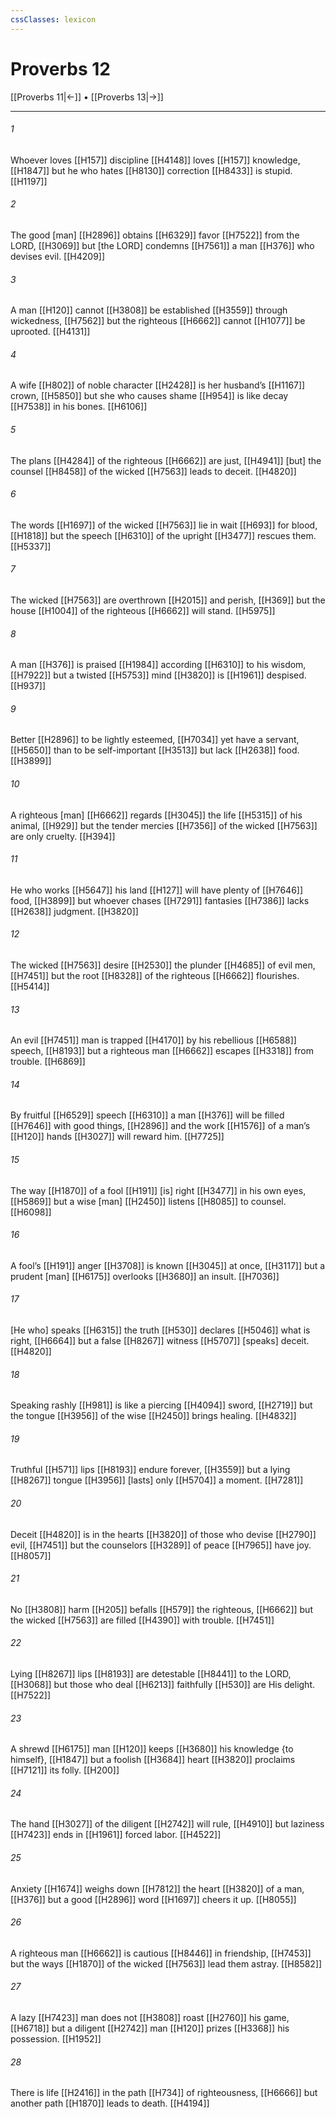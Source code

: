```yaml
---
cssClasses: lexicon
---
```


# Proverbs 12

[[Proverbs 11|←]] • [[Proverbs 13|→]]

---

###### 1
Whoever loves [[H157]] discipline [[H4148]] loves [[H157]] knowledge, [[H1847]] but he who hates [[H8130]] correction [[H8433]] is stupid. [[H1197]]

###### 2
The good [man] [[H2896]] obtains [[H6329]] favor [[H7522]] from the LORD, [[H3069]] but [the LORD] condemns [[H7561]] a man [[H376]] who devises evil. [[H4209]]

###### 3
A man [[H120]] cannot [[H3808]] be established [[H3559]] through wickedness, [[H7562]] but the righteous [[H6662]] cannot [[H1077]] be uprooted. [[H4131]]

###### 4
A wife [[H802]] of noble character [[H2428]] is her husband’s [[H1167]] crown, [[H5850]] but she who causes shame [[H954]] is like decay [[H7538]] in his bones. [[H6106]]

###### 5
The plans [[H4284]] of the righteous [[H6662]] are just, [[H4941]] [but] the counsel [[H8458]] of the wicked [[H7563]] leads to deceit. [[H4820]]

###### 6
The words [[H1697]] of the wicked [[H7563]] lie in wait [[H693]] for blood, [[H1818]] but the speech [[H6310]] of the upright [[H3477]] rescues them. [[H5337]]

###### 7
The wicked [[H7563]] are overthrown [[H2015]] and perish, [[H369]] but the house [[H1004]] of the righteous [[H6662]] will stand. [[H5975]]

###### 8
A man [[H376]] is praised [[H1984]] according [[H6310]] to his wisdom, [[H7922]] but a twisted [[H5753]] mind [[H3820]] is [[H1961]] despised. [[H937]]

###### 9
Better [[H2896]] to be lightly esteemed, [[H7034]] yet have a servant, [[H5650]] than to be self-important [[H3513]] but lack [[H2638]] food. [[H3899]]

###### 10
A righteous [man] [[H6662]] regards [[H3045]] the life [[H5315]] of his animal, [[H929]] but the tender mercies [[H7356]] of the wicked [[H7563]] are only cruelty. [[H394]]

###### 11
He who works [[H5647]] his land [[H127]] will have plenty of [[H7646]] food, [[H3899]] but whoever chases [[H7291]] fantasies [[H7386]] lacks [[H2638]] judgment. [[H3820]]

###### 12
The wicked [[H7563]] desire [[H2530]] the plunder [[H4685]] of evil men, [[H7451]] but the root [[H8328]] of the righteous [[H6662]] flourishes. [[H5414]]

###### 13
An evil [[H7451]] man is trapped [[H4170]] by his rebellious [[H6588]] speech, [[H8193]] but a righteous man [[H6662]] escapes [[H3318]] from trouble. [[H6869]]

###### 14
By fruitful [[H6529]] speech [[H6310]] a man [[H376]] will be filled [[H7646]] with good things, [[H2896]] and the work [[H1576]] of a man’s [[H120]] hands [[H3027]] will reward him. [[H7725]]

###### 15
The way [[H1870]] of a fool [[H191]] [is] right [[H3477]] in his own eyes, [[H5869]] but a wise [man] [[H2450]] listens [[H8085]] to counsel. [[H6098]]

###### 16
A fool’s [[H191]] anger [[H3708]] is known [[H3045]] at once, [[H3117]] but a prudent [man] [[H6175]] overlooks [[H3680]] an insult. [[H7036]]

###### 17
[He who] speaks [[H6315]] the truth [[H530]] declares [[H5046]] what is right, [[H6664]] but a false [[H8267]] witness [[H5707]] [speaks] deceit. [[H4820]]

###### 18
Speaking rashly [[H981]] is like a piercing [[H4094]] sword, [[H2719]] but the tongue [[H3956]] of the wise [[H2450]] brings healing. [[H4832]]

###### 19
Truthful [[H571]] lips [[H8193]] endure forever, [[H3559]] but a lying [[H8267]] tongue [[H3956]] [lasts] only [[H5704]] a moment. [[H7281]]

###### 20
Deceit [[H4820]] is in the hearts [[H3820]] of those who devise [[H2790]] evil, [[H7451]] but the counselors [[H3289]] of peace [[H7965]] have joy. [[H8057]]

###### 21
No [[H3808]] harm [[H205]] befalls [[H579]] the righteous, [[H6662]] but the wicked [[H7563]] are filled [[H4390]] with trouble. [[H7451]]

###### 22
Lying [[H8267]] lips [[H8193]] are detestable [[H8441]] to the LORD, [[H3068]] but those who deal [[H6213]] faithfully [[H530]] are His delight. [[H7522]]

###### 23
A shrewd [[H6175]] man [[H120]] keeps [[H3680]] his knowledge {to himself}, [[H1847]] but a foolish [[H3684]] heart [[H3820]] proclaims [[H7121]] its folly. [[H200]]

###### 24
The hand [[H3027]] of the diligent [[H2742]] will rule, [[H4910]] but laziness [[H7423]] ends in [[H1961]] forced labor. [[H4522]]

###### 25
Anxiety [[H1674]] weighs down [[H7812]] the heart [[H3820]] of a man, [[H376]] but a good [[H2896]] word [[H1697]] cheers it up. [[H8055]]

###### 26
A righteous man [[H6662]] is cautious [[H8446]] in friendship, [[H7453]] but the ways [[H1870]] of the wicked [[H7563]] lead them astray. [[H8582]]

###### 27
A lazy [[H7423]] man does not [[H3808]] roast [[H2760]] his game, [[H6718]] but a diligent [[H2742]] man [[H120]] prizes [[H3368]] his possession. [[H1952]]

###### 28
There is life [[H2416]] in the path [[H734]] of righteousness, [[H6666]] but another path [[H1870]] leads to death. [[H4194]]

